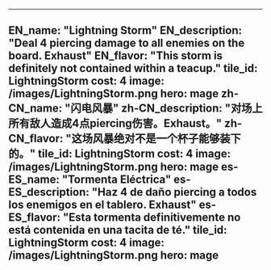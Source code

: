 ---

EN_name: "Lightning Storm"
EN_description: "Deal 4 piercing damage to all enemies on the board.  Exhaust"
EN_flavor: "This storm is definitely not contained within a teacup."
tile_id: LightningStorm
cost: 4
image: /images/LightningStorm.png
hero: mage
zh-CN_name: "闪电风暴"
zh-CN_description: "对场上所有敌人造成4点piercing伤害。Exhaust。"
zh-CN_flavor: "这场风暴绝对不是一个杯子能够装下的。"
tile_id: LightningStorm
cost: 4
image: /images/LightningStorm.png
hero: mage
es-ES_name: "Tormenta Eléctrica"
es-ES_description: "Haz 4 de daño piercing a todos los enemigos en el tablero. Exhaust"
es-ES_flavor: "Esta tormenta definitivemente no está contenida en una tacita de té."
tile_id: LightningStorm
cost: 4
image: /images/LightningStorm.png
hero: mage
---